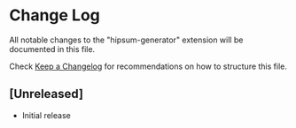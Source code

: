 # Change Log

All notable changes to the "hipsum-generator" extension will be documented in this file.

Check [Keep a Changelog](http://keepachangelog.com/) for recommendations on how to structure this file.

## [Unreleased]

- Initial release